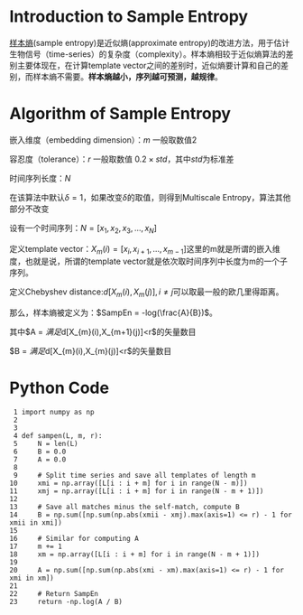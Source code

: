 # Introduction to Sample Entropy 

[样本熵](https://en.wikipedia.org/wiki/Sample_entropy)(sample entropy)是近似熵(approximate entropy)的改进方法，用于估计生物信号（time-series）的复杂度（complexity）。样本熵相较于近似熵算法的差别主要体现在，在计算template vector之间的差别时，近似熵要计算和自己的差别，而样本熵不需要。**样本熵越小，序列越可预测，越规律**。

# Algorithm of Sample Entropy

嵌入维度（embedding dimension）：$m$ 一般取数值2

容忍度（tolerance）：$r$ 一般取数值 $0.2 \times std$，其中$std$为标准差

时间序列长度：$N$

在该算法中默认$\delta = 1$，如果改变$\delta$的取值，则得到Multiscale Entropy，算法其他部分不改变

设有一个时间序列：$N = [x_{1},x_{2},x_{3},...,x_{N}]$

定义template vector：$X_{m} (i)= [x_{i},x_{i+1},...,x_{m-1}]$这里的m就是所谓的嵌入维度，也就是说，所谓的template vector就是依次取时间序列中长度为m的一个子序列。

定义Chebyshev distance:$d[X_{m}(i),X_{m}(j)],i \not= j$可以取最一般的欧几里得距离。

那么，样本熵被定义为：$SampEn = -log(\frac{A}{B})$。

其中$A = $满足$d[X_{m}(i),X_{m+1}(j)]<r$的矢量数目

$B = $满足$d[X_{m}(i),X_{m}(j)]<r$的矢量数目

# Python Code

```
 1 import numpy as np
 2 
 3 
 4 def sampen(L, m, r):
 5     N = len(L)
 6     B = 0.0
 7     A = 0.0
 8 
 9     # Split time series and save all templates of length m
10     xmi = np.array([L[i : i + m] for i in range(N - m)])
11     xmj = np.array([L[i : i + m] for i in range(N - m + 1)])
12 
13     # Save all matches minus the self-match, compute B
14     B = np.sum([np.sum(np.abs(xmii - xmj).max(axis=1) <= r) - 1 for xmii in xmi])
15 
16     # Similar for computing A
17     m += 1
18     xm = np.array([L[i : i + m] for i in range(N - m + 1)])
19 
20     A = np.sum([np.sum(np.abs(xmi - xm).max(axis=1) <= r) - 1 for xmi in xm])
21 
22     # Return SampEn
23     return -np.log(A / B)
```



